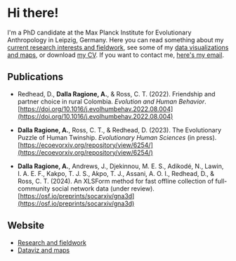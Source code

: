 # Hi there!

I'm a PhD candidate at the Max Planck Institute for Evolutionary Anthropology in Leipzig, Germany.
Here you can read something about my [current research interests and fieldwork](research.md), see some of my [data visualizations and maps](dataviz.md), or download [my CV](https://github.com/ADR1993/ADR1993.github.io/blob/main/assets/DallaRagione_CV.pdf). If you want to contact me, [here's my email](mailto:augusto_dalla_ragione@eva.mpg.de).

## Publications

- Redhead, D., **Dalla Ragione, A.**, & Ross, C. T. (2022). Friendship and partner choice in rural Colombia. *Evolution and Human Behavior*. [https://doi.org/10.1016/j.evolhumbehav.2022.08.004](https://doi.org/10.1016/j.evolhumbehav.2022.08.004)

- **Dalla Ragione, A.**, Ross, C. T., & Redhead, D. (2023). The Evolutionary Puzzle of Human Twinship. *Evolutionary Human Sciences* (in press). [https://ecoevorxiv.org/repository/view/6254/](https://ecoevorxiv.org/repository/view/6254/)

- **Dalla Ragione, A.**, Andrews, J., Djekinnou, M. E. S., Adikodé, N., Lawin, I. A. E. F., Kakpo, T. J. S., Akpo, T. J., Assani, A. O. I., Redhead, D., & Ross, C. T. (2024). An XLSForm method for fast offline collection of full-community social network data (under review). [https://osf.io/preprints/socarxiv/gna3d](https://osf.io/preprints/socarxiv/gna3d)

## Website

- [Research and fieldwork](research.md)
- [Dataviz and maps](dataviz.md)
